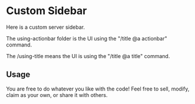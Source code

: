 # Custom Sidebar

Here is a custom server sidebar.

The using-actionbar folder is the UI using the "/title @a actionbar" command.

The /using-title means the UI is using the "/title @a title" command.

## Usage

You are free to do whatever you like with the code! Feel free to sell, modify, claim as your own, or share it with others.
